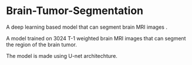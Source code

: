 # Brain-Tumor-Segmentation
A deep learning based model that can segment brain MRI images .

A model trained on 3024 T-1 weighted brain MRI images that can segment the region of the brain tumor.

The model is made using U-net architechture.
